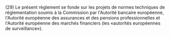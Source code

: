 (29) Le présent règlement se fonde sur les projets de normes techniques de réglementation soumis à la Commission par l'Autorité bancaire européenne, l'Autorité européenne des assurances et des pensions professionnelles et l'Autorité européenne des marchés financiers (les «autorités européennes de surveillance»).